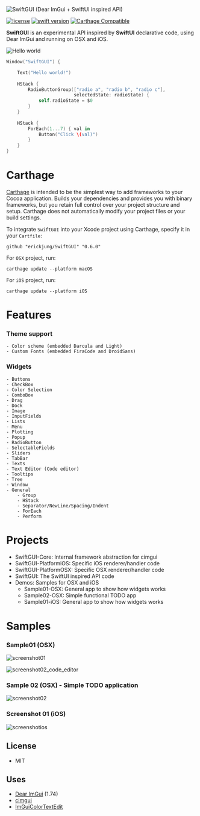 ![SwiftGUI (Dear ImGui + SwiftUI inspired API)](https://raw.githubusercontent.com/erickjung/SwiftGUI/master/swiftgui.png)

[![license](https://img.shields.io/badge/license-MIT-brightgreen.svg)](LICENSE)
[![swift version](https://img.shields.io/badge/swift-5.0+-brightgreen.svg)](https://swift.org/download)
[![Carthage Compatible](https://img.shields.io/badge/Carthage-compatible-4BC51D.svg?style=flat)](https://github.com/Carthage/Carthage)

<b>SwiftGUI</b> is an experimental API inspired by <b>SwiftUI</b> declarative code, using Dear ImGui and running on OSX and iOS.


![Hello world](Docs/hellow_world.jpg)

```swift
Window("SwiftGUI") {

    Text("Hello world!")
    
    HStack {
        RadioButtonGroup(["radio a", "radio b", "radio c"],
                         selectedState: radioState) {
            self.radioState = $0
        }
    }
    
    HStack {
        ForEach(1...7) { val in
            Button("Click \(val)")
        }
    }
}
```

# Carthage

[Carthage](https://github.com/Carthage/Carthage) is intended to be the simplest way to add frameworks to your Cocoa application. Builds your dependencies and provides you with binary frameworks, but you retain full control over your project structure and setup. Carthage does not automatically modify your project files or your build settings.

To integrate `SwiftGUI` into your Xcode project using Carthage, specify it in your `Cartfile`:

```ogdl
github "erickjung/SwiftGUI" "0.6.0"
```

For `OSX` project, run:

```ogdl
carthage update --platform macOS
```

For `iOS` project, run:

```ogdl
carthage update --platform iOS
```


# Features

### Theme support
    - Color scheme (embedded Darcula and Light)
    - Custom Fonts (embedded FiraCode and DroidSans)

### Widgets
    - Buttons
    - CheckBox
    - Color Selection
    - ComboBox
    - Drag
    - Dock
    - Image
    - InputFields
    - Lists
    - Menu
    - Plotting
    - Popup
    - RadioButton
    - SelectableFields
    - Sliders
    - TabBar
    - Texts
    - Text Editor (Code editor)
    - Tooltips
    - Tree
    - Window
    - General 
        - Group
        - HStack
        - Separator/NewLine/Spacing/Indent
        - ForEach
        - Perform


# Projects

* SwiftGUI-Core: Internal framework abstraction for cimgui
* SwiftGUI-PlatformiOS: Specific iOS renderer/handler code
* SwiftGUI-PlatformOSX: Specific OSX renderer/handler code
* SwiftGUI: The SwiftUI inspired API code
* Demos: Samples for OSX and iOS
    * Sample01-OSX: General app to show how widgets works
    * Sample02-OSX: Simple functional TODO app
    * Sample01-iOS: General app to show how widgets works


# Samples

### Sample01 (OSX)

![screenshot01](Docs/sample01-osx.gif)

![screenshot02_code_editor](Docs/sample02-osx_code_editor.png)

### Sample 02 (OSX) - Simple TODO application

![screenshot02](Docs/sample02-osx.gif)

### Screenshot 01 (iOS)

![screenshotios](Docs/sample01-ios.jpg)

## License

 * MIT

## Uses 

* [Dear ImGui](https://github.com/ocornut/imgui) (1.74)
* [cimgui](https://github.com/cimgui/cimgui)
* [ImGuiColorTextEdit](https://github.com/BalazsJako/ImGuiColorTextEdit)

